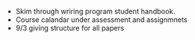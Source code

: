 * Skim through wriring program student handbook.
* Course calandar under assessment and assignmnets
* 9/3 giving structure for all papers